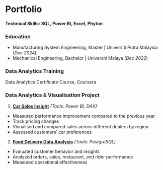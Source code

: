 # Portfolio

#### Technical Skills: SQL, Power BI, Excel, Phyton

### Education
- Manufacturing System Engineering, Master | Universiti Putra Malaysia (_Dec 2024_)
- Mechanical Engineering, Bachelor | Universiti Malaya (_Dec 2022_)

### Data Analytics Training
Data Analytics Certificate Course, Coursera

### Data Analytics & Visualisation Project
1. [**Car Sales Insight**](https://aainaaaaa.github.io/Car_Sales_Insight/)
  _(Tools: Power BI, DAX)_
- Measured performance improvement compared to the previous year
- Track pricing changes
- Visualised and compared sales across different dealers by region
- Assessed customers' car preferences

2. [**Food Delivery Data Analysis**](https://aainaaaaa.github.io/Food_Delivery_Data_Analysis/)
_(Tools: PostgreSQL)_
- Evaluated customer behavior and insights
- Analyzed orders, sales, restaurant, and rider performance
- Measured operational effectiveness


